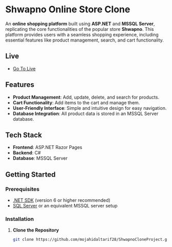 # Shwapno Online Store Clone

An **online shopping platform** built using **ASP.NET** and **MSSQL Server**, replicating the core functionalities of the popular store **Shwapno**. This platform provides users with a seamless shopping experience, including essential features like product management, search, and cart functionality.

## Live
- [Go To Live](http://shwapno.somee.com/)
## Features

- **Product Management**: Add, update, delete, and search for products.
- **Cart Functionality**: Add items to the cart and manage them.
- **User-Friendly Interface**: Simple and intuitive design for easy navigation.
- **Database Integration**: All product data is stored in an MSSQL Server database.

## Tech Stack

- **Frontend**: ASP.NET Razor Pages
- **Backend**: C#
- **Database**: MSSQL Server

## Getting Started

### Prerequisites

- [.NET SDK](https://dotnet.microsoft.com/download) (version 6 or higher recommended)
- [SQL Server](https://www.microsoft.com/en-us/sql-server/sql-server-downloads) or an equivalent MSSQL server setup

### Installation

1. **Clone the Repository**
   ```bash
   git clone https://github.com/mojahidaltarif28/ShwapnoCloneProject.git
   
